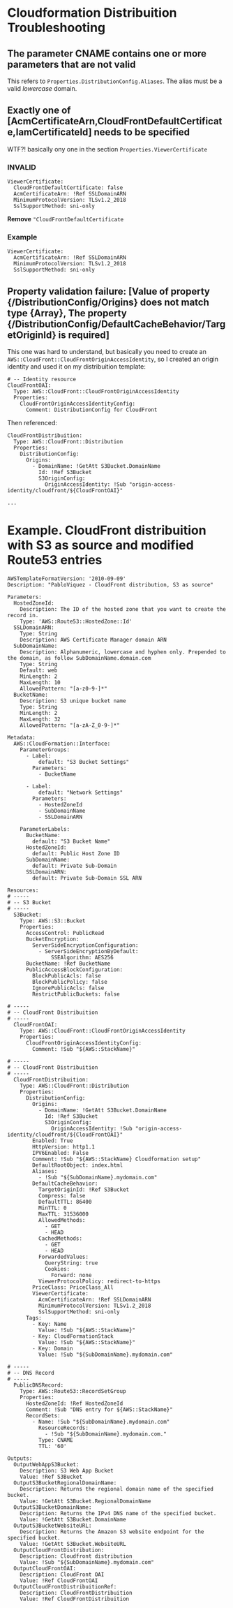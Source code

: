 # Cloudformation Distribuition Troubleshooting

## The parameter CNAME contains one or more parameters that are not valid

This refers to ```Properties.DistributionConfig.Aliases```. The alias must be a valid *lowercase* domain.

## Exactly one of [AcmCertificateArn,CloudFrontDefaultCertificate,IamCertificateId] needs to be specified

WTF?! basically ony one in the section ```Properties.ViewerCertificate```

### INVALID
```
ViewerCertificate:
  CloudFrontDefaultCertificate: false
  AcmCertificateArn: !Ref SSLDomainARN
  MinimumProtocolVersion: TLSv1.2_2018
  SslSupportMethod: sni-only
```

**Remove** ```"CloudFrontDefaultCertificate```

### Example
```
ViewerCertificate:
  AcmCertificateArn: !Ref SSLDomainARN
  MinimumProtocolVersion: TLSv1.2_2018
  SslSupportMethod: sni-only
```

## Property validation failure: [Value of property {/DistributionConfig/Origins} does not match type {Array}, The property {/DistributionConfig/DefaultCacheBehavior/TargetOriginId} is required]

This one was hard to understand, but basically you need to create an ```AWS::CloudFront::CloudFrontOriginAccessIdentity```, so I created an origin identity and used it on my distribuition template:
```
# -- Identity resource
CloudFrontOAI:
  Type: AWS::CloudFront::CloudFrontOriginAccessIdentity
  Properties:
    CloudFrontOriginAccessIdentityConfig:
      Comment: DistributionConfig for CloudFront
```

Then referenced:
```
CloudFrontDistribuition:
  Type: AWS::CloudFront::Distribution
  Properties:
    DistributionConfig:
      Origins:
        - DomainName: !GetAtt S3Bucket.DomainName
          Id: !Ref S3Bucket
          S3OriginConfig:
            OriginAccessIdentity: !Sub "origin-access-identity/cloudfront/${CloudFrontOAI}"

...

```

# Example. CloudFront distribuition with S3 as source and modified Route53 entries

```
AWSTemplateFormatVersion: '2010-09-09'
Description: "PabloViquez - CloudFront distribution, S3 as source"

Parameters:
  HostedZoneId:
    Description: The ID of the hosted zone that you want to create the record in.
    Type: 'AWS::Route53::HostedZone::Id'
  SSLDomainARN:
    Type: String
    Description: AWS Certificate Manager domain ARN
  SubDomainName:
    Description: Alphanumeric, lowercase and hyphen only. Prepended to the domain, as follow SubDomainName.domain.com
    Type: String
    Default: web
    MinLength: 2
    MaxLength: 10
    AllowedPattern: "[a-z0-9-]*"
  BucketName:
    Description: S3 unique bucket name
    Type: String
    MinLength: 2
    MaxLength: 32
    AllowedPattern: "[a-zA-Z_0-9-]*"

Metadata:
  AWS::CloudFormation::Interface:
    ParameterGroups:
      - Label:
          default: "S3 Bucket Settings"
        Parameters:
          - BucketName

      - Label:
          default: "Network Settings"
        Parameters:
          - HostedZoneId
          - SubDomainName
          - SSLDomainARN

    ParameterLabels:
      BucketName:
        default: "S3 Bucket Name"
      HostedZoneId:
        default: Public Host Zone ID
      SubDomainName:
        default: Private Sub-Domain
      SSLDomainARN:
        default: Private Sub-Domain SSL ARN

Resources:
# -----
# -- S3 Bucket
# -----
  S3Bucket:
    Type: AWS::S3::Bucket
    Properties:
      AccessControl: PublicRead
      BucketEncryption: 
        ServerSideEncryptionConfiguration:
          - ServerSideEncryptionByDefault:
              SSEAlgorithm: AES256
      BucketName: !Ref BucketName
      PublicAccessBlockConfiguration:
        BlockPublicAcls: false
        BlockPublicPolicy: false
        IgnorePublicAcls: false
        RestrictPublicBuckets: false

# -----
# -- CloudFront Distribuition
# -----
  CloudFrontOAI:
    Type: AWS::CloudFront::CloudFrontOriginAccessIdentity
    Properties:
      CloudFrontOriginAccessIdentityConfig:
        Comment: !Sub "${AWS::StackName}"

# -----
# -- CloudFront Distribuition
# -----
  CloudFrontDistribuition:
    Type: AWS::CloudFront::Distribution
    Properties:
      DistributionConfig:
        Origins:
          - DomainName: !GetAtt S3Bucket.DomainName
            Id: !Ref S3Bucket
            S3OriginConfig:
              OriginAccessIdentity: !Sub "origin-access-identity/cloudfront/${CloudFrontOAI}"
        Enabled: True
        HttpVersion: http1.1
        IPV6Enabled: False
        Comment: !Sub "${AWS::StackName} Cloudformation setup"
        DefaultRootObject: index.html
        Aliases:
          - !Sub "${SubDomainName}.mydomain.com"
        DefaultCacheBehavior:
          TargetOriginId: !Ref S3Bucket
          Compress: false
          DefaultTTL: 86400
          MinTTL: 0
          MaxTTL: 31536000
          AllowedMethods:
            - GET
            - HEAD
          CachedMethods: 
            - GET
            - HEAD
          ForwardedValues:
            QueryString: true
            Cookies:
              Forward: none
          ViewerProtocolPolicy: redirect-to-https
        PriceClass: PriceClass_All
        ViewerCertificate:
          AcmCertificateArn: !Ref SSLDomainARN
          MinimumProtocolVersion: TLSv1.2_2018
          SslSupportMethod: sni-only
      Tags:
        - Key: Name
          Value: !Sub "${AWS::StackName}"
        - Key: CloudFormationStack
          Value: !Sub "${AWS::StackName}"
        - Key: Domain
          Value: !Sub "${SubDomainName}.mydomain.com"

# -----
# -- DNS Record
# -----
  PublicDNSRecord:
    Type: AWS::Route53::RecordSetGroup
    Properties:
      HostedZoneId: !Ref HostedZoneId
      Comment: !Sub "DNS entry for ${AWS::StackName}"
      RecordSets:
        - Name: !Sub "${SubDomainName}.mydomain.com"
          ResourceRecords:
            - !Sub "${SubDomainName}.mydomain.com."
          Type: CNAME
          TTL: '60'

Outputs:
  OutputWebAppS3Bucket:
    Description: S3 Web App Bucket
    Value: !Ref S3Bucket
  OutputS3BucketRegionalDomainName:
    Description: Returns the regional domain name of the specified bucket.
    Value: !GetAtt S3Bucket.RegionalDomainName
  OutputS3BucketDomainName:
    Description: Returns the IPv4 DNS name of the specified bucket.
    Value: !GetAtt S3Bucket.DomainName
  OutputS3BucketWebsiteURL:
    Description: Returns the Amazon S3 website endpoint for the specified bucket.
    Value: !GetAtt S3Bucket.WebsiteURL
  OutputCloudFrontDistribution:
    Description: Cloudfront distribution
    Value: !Sub "${SubDomainName}.mydomain.com"
  OutputCloudFrontOAI:
    Description: CloudFront OAI
    Value: !Ref CloudFrontOAI
  OutputCloudFrontDistribuitionRef:
    Description: CloudFrontDistribuition
    Value: !Ref CloudFrontDistribuition
```
